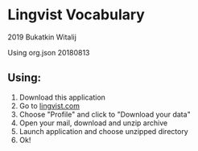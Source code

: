 # Lingvist Vocabulary

2019 Bukatkin Witalij

Using org.json 20180813

## Using:
1. Download this application
2. Go to [lingvist.com](https://learn.lingvist.com/#account?)
3. Choose "Profile" and click to "Download your data"
4. Open your mail, download and unzip archive
5. Launch application and choose unzipped directory
6. Ok!